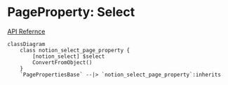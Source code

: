 # PageProperty: Select

[API Refernce](https://developers.notion.com/reference/page-property-values#select)

```mermaid
classDiagram
    class notion_select_page_property {
        [notion_select] $select
        ConvertFromObject()
    }
    `PagePropertiesBase` --|> `notion_select_page_property`:inherits
```
